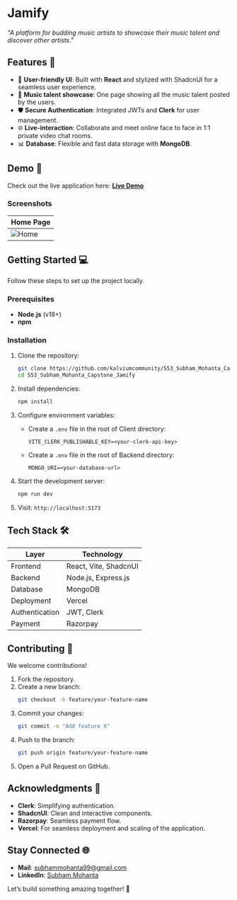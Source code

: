 # **Jamify**  

_"A platform for budding music artists to showcase their music talent and discover other artists."_  


## **Features** 🚀  

- 🎨 **User-friendly UI**: Built with **React** and stylized with ShadcnUI for a seamless user experience.  
- 🎵 **Music talent showcase**: One page showing all the music talent posted by the users.
- 🛡️ **Secure Authentication**: Integrated JWTs and **Clerk** for user management.  
- 🌐 **Live-interaction**: Collaborate and meet online face to face in 1:1 private video chat rooms.
- 📊 **Database**: Flexible and fast data storage with **MongoDB**.  


## **Demo** 🎥  

Check out the live application here: **[Live Demo](https://jamify-weld.vercel.app)**  

### Screenshots  

| Home Page                          |
|------------------------------------|
| ![Home](https://i.ibb.co/Fz9xkx7/Homepage.png) |


## **Getting Started** 💻  

Follow these steps to set up the project locally.  

### Prerequisites  
- **Node.js** (v18+)
- **npm**

### Installation  

1. Clone the repository:  
   ```bash
   git clone https://github.com/kalviumcommunity/S53_Subham_Mohanta_Capstone_Jamify.git
   cd S53_Subham_Mohanta_Capstone_Jamify
   ```  

2. Install dependencies:  
   ```bash
   npm install
   ```  

3. Configure environment variables:  
   - Create a `.env` file in the root of Client directory:  
     ```plaintext
     VITE_CLERK_PUBLISHABLE_KEY=<your-clerk-api-key>
     ```
   - Create a `.env` file in the root of Backend directory:  
     ```plaintext
     MONGO_URI=<your-database-url>
     ```

4. Start the development server:  
   ```bash
   npm run dev
   ```  

5. Visit: `http://localhost:5173`  


## **Tech Stack** 🛠  

| Layer         | Technology         |
|---------------|--------------------|
| Frontend      | React, Vite, ShadcnUI |
| Backend       | Node.js, Express.js |
| Database      | MongoDB |
| Deployment    | Vercel |
| Authentication| JWT, Clerk |
| Payment | Razorpay |


## **Contributing** 🤝  

We welcome contributions!  

1. Fork the repository.  
2. Create a new branch:  
   ```bash
   git checkout -b feature/your-feature-name
   ```  
3. Commit your changes:  
   ```bash
   git commit -m "Add feature X"
   ```  
4. Push to the branch:  
   ```bash
   git push origin feature/your-feature-name
   ```  
5. Open a Pull Request on GitHub.  


## **Acknowledgments** 🙌  

- **Clerk**: Simplifying authentication.  
- **ShadcnUI**: Clean and interactive components.
- **Razorpay**: Seamless payment flow.
- **Vercel**: For seamless deployment and scaling of the application.



## **Stay Connected** 🌐  

- **Mail**: subhammohanta99@gmail.com
- **LinkedIn**: [Subham Mohanta](https://www.linkedin.com/in/subham-mohanta-59b683289/)

Let’s build something amazing together! 🎉  
